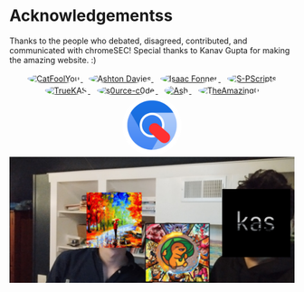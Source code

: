 # Acknowledgementss

Thanks to the people who debated, disagreed, contributed, and communicated with chromeSEC! Special thanks to Kanav Gupta for making the amazing website. :)
<p align="center">
  <a href="https://github.com/catfoolyou" target="_blank" style="margin: 5px;">
    <img src="https://github.com/catfoolyou.png" width="100" height="100" alt="CatFoolYou" style="border-radius: 50%; border: 2px solid #ffffff;" class="icon"/>
  </a>
  <!--He already has a border >:( -->
  <a href="https://github.com/AshtonDavies" target="_blank" style="margin: 5px;">
    <img src="https://github.com/AshtonDavies.png" width="100" height="100" alt="Ashton Davies" style="border-radius: 50%;" class="icon"/>
  </a>
  <a href="https://github.com/isaacfonner" target="_blank" style="margin: 5px;">
    <img src="https://github.com/isaacfonner.png" width="100" height="100" alt="Isaac Fonner" style="border-radius: 50%; border: 2px solid #ffffff;"class="icon"/>
  </a>
  <a href="https://github.com/S-PScripts" target="_blank" style="margin: 5px;">
    <img src="https://github.com/S-PScripts.png" width="100" height="100" alt="S-PScripts" style="border-radius: 50%; border: 2px solid #ffffff;"class="icon"/>
  </a>
  <a href="https://github.com/truekas" target="_blank" style="margin: 5px;">
    <img src="https://github.com/truekas.png" width="100" height="100" alt="TrueKAS" style="border-radius: 50%; border: 2px solid #ffffff;"class="icon"/>
  </a>
  <a href="https://github.com/s0urce-c0de" target="_blank" style="margin: 5px;">
    <img src="https://github.com/s0urce-c0de.png" width="100" height="100" alt="s0urce-c0de" style="border-radius: 50%; border: 2px solid #ffffff;"class="icon"/>
  </a>
  <a href="https://github.com/nightfallenxyz" target="_blank" style="margin: 5px;">
    <img src="https://github.com/nightfallenxyz.png" width="100" height="100" alt="Ash" style="border-radius: 50%; border: 2px solid #ffffff;"class="icon"/>
  </a>
  <a href="https://github.com/theamazing0" target="_blank" style="margin: 5px;">
    <img src="https://github.com/theamazing0.png" width="100" height="100" alt="TheAmazing0" style="border-radius: 50%; border: 2px solid #ffffff;"class="icon"/>
  </a>
  <a href="about:blank" target="_blank" style="margin: 5px;">
    <img src="src/GC.png" width="100" height="100" alt="ChromeSEC GC" style="border-radius: 50%; border: 2px solid #ffffff;"class="icon"/>
  </a>
    <img src="src/kas.jpg" alt="Photo of Caen Kole Jones and KAS"/>
</p>
